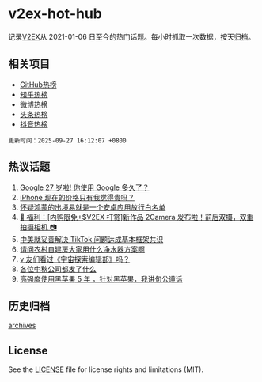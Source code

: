 # v2ex-hot-hub

 记录[V2EX](https://www.v2ex.com/)从 2021-01-06 日至今的热门话题。每小时抓取一次数据，按天[归档](archives)。
 
 ## 相关项目

- [GitHub热榜](https://github.com/lonnyzhang423/github-hot-hub)
- [知乎热榜](https://github.com/lonnyzhang423/zhihu-hot-hub)
- [微博热榜](https://github.com/lonnyzhang423/weibo-hot-hub)
- [头条热榜](https://github.com/lonnyzhang423/toutiao-hot-hub)
- [抖音热榜](https://github.com/lonnyzhang423/douyin-hot-hub)


 `更新时间：2025-09-27 16:12:07 +0800`

## 热议话题

1. [Google 27 岁啦! 你使用 Google 多久了？](https://www.v2ex.com/t/1162149)
1. [iPhone 现在的价格只有我觉得贵吗？](https://www.v2ex.com/t/1162101)
1. [怀疑鸿蒙的出境易就是一个安卓应用放行白名单](https://www.v2ex.com/t/1162082)
1. [🎁 福利：[内购限免+$V2EX 打赏]新作品 2Camera 发布啦！前后双摄，双重拍摄相机 📷](https://www.v2ex.com/t/1162133)
1. [中美就妥善解决 TikTok 问题达成基本框架共识](https://www.v2ex.com/t/1162095)
1. [请问农村自建房大家用什么净水器方案啊](https://www.v2ex.com/t/1162093)
1. [v 友们看过《宇宙探索编辑部》吗？](https://www.v2ex.com/t/1162080)
1. [各位中秋公司都发了什么](https://www.v2ex.com/t/1162159)
1. [高强度使用黑苹果 5 年 ，针对黑苹果，我讲句公道话](https://www.v2ex.com/t/1162162)

## 历史归档

[archives](archives)

## License

See the [LICENSE](LICENSE) file for license rights and limitations (MIT).
